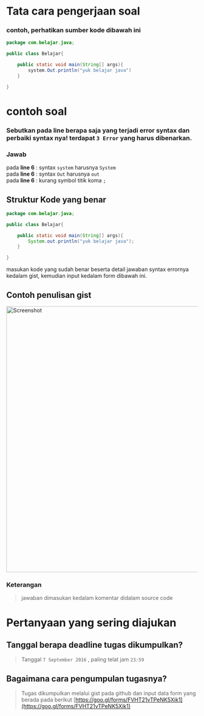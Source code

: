 # **Tata cara pengerjaan soal**
### **contoh, perhatikan sumber kode dibawah ini**

```java
package com.belajar.java;

public class Belajar{

    public static void main(String[] args){
        system.Out.println("yuk belajar java")
    }

}
```
# **contoh soal**
### **Sebutkan pada line berapa saja yang terjadi error syntax dan perbaiki syntax nya! terdapat `3 Error` yang harus dibenarkan.**
### **Jawab**
pada **line 6** : syntax `system` harusnya `System` <br />
pada **line 6** : syntax `Out` harusnya `out` <br />
pada **line 6** : kurang symbol titik koma `;`


## **Struktur Kode yang benar**
```java
package com.belajar.java;

public class Belajar{

    public static void main(String[] args){
        System.out.println("yuk belajar java");
    }

}
```
masukan kode yang sudah benar beserta detail jawaban syntax errornya kedalam gist, kemudian input kedalam form dibawah ini.


## **Contoh penulisan gist**
<img width="700" src="https://github.com/ramdanisource/TugasPBO/blob/master/solving%201/screenshot/contoh_gist.png" alt="Screenshot">

### **Keterangan**

> jawaban dimasukan kedalam komentar didalam source code

# **Pertanyaan yang sering diajukan**
## **Tanggal berapa deadline tugas dikumpulkan?**

> Tanggal `7 September 2016` , paling telat jam `23:59`

## **Bagaimana cara pengumpulan tugasnya?**
> Tugas dikumpulkan melalui gist pada github dan input data form yang berada pada berikut [https://goo.gl/forms/FVHT21vTPeNK5Xik1](https://goo.gl/forms/FVHT21vTPeNK5Xik1)